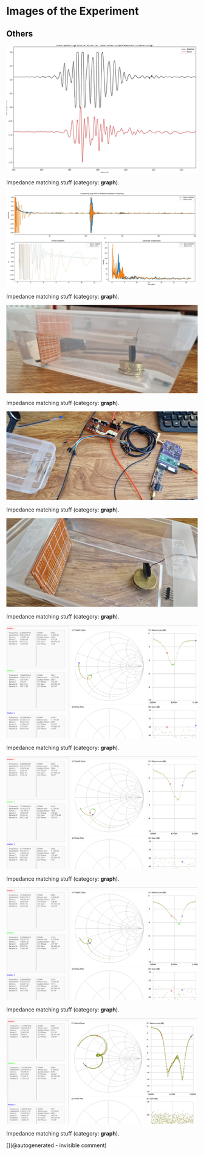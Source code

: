 # Images of the Experiment

## Others

![](/include/impedance/20240604a/2.IM_details.jpg)

Impedance matching stuff (category: __graph__).

![](/include/impedance/20240604a/2.IM_compare.jpg)

Impedance matching stuff (category: __graph__).

![](/include/impedance/20240604a/experiment/20240604_145550.jpg)

Impedance matching stuff (category: __graph__).

![](/include/impedance/20240604a/experiment/20240604_145604.jpg)

Impedance matching stuff (category: __graph__).

![](/include/impedance/20240604a/experiment/20240604_145543.jpg)

Impedance matching stuff (category: __graph__).

![](/include/impedance/20240604a/piezos/small.png)

Impedance matching stuff (category: __graph__).

![](/include/impedance/20240604a/piezos/medium.png)

Impedance matching stuff (category: __graph__).

![](/include/impedance/20240604a/piezos/big.png)

Impedance matching stuff (category: __graph__).

![](/include/impedance/20240604a/piezos/adapted.png)

Impedance matching stuff (category: __graph__).



[](@autogenerated - invisible comment)